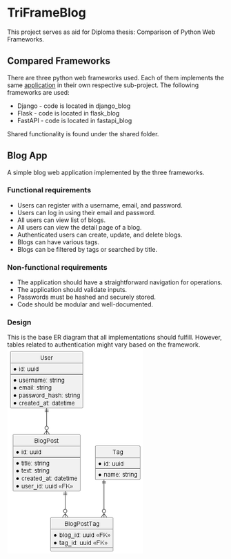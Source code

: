 # TriFrameBlog

This project serves as aid for Diploma thesis: Comparison of Python Web Frameworks.

## Compared Frameworks

There are three python web frameworks used. Each of them implements the same [application](#blog-app) in their own respective sub-project. The following frameworks are used:

- Django - code is located in django_blog
- Flask - code is located in flask_blog
- FastAPI - code is located in fastapi_blog

Shared functionality is found under the shared folder.

## Blog App

A simple blog web application implemented by the three frameworks.

### Functional requirements

- Users can register with a username, email, and password.
- Users can log in using their email and password.
- All users can view list of blogs.
- All users can view the detail page of a blog.
- Authenticated users can create, update, and delete blogs.
- Blogs can have various tags.
- Blogs can be filtered by tags or searched by title.

### Non-functional requirements

- The application should have a straightforward navigation for operations.
- The application should validate inputs.
- Passwords must be hashed and securely stored.
- Code should be modular and well-documented.

### Design

This is the base ER diagram that all implementations should fulfill. However, tables related to authentication might vary based on the framework.
![er-diagram](docs/erd.png)
